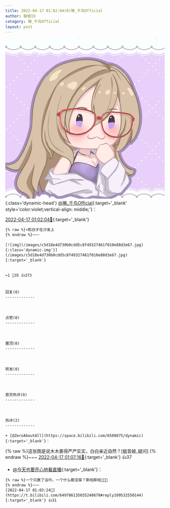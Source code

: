 ```yaml
---
title: 2022-04-17 01:02:04(0)琳_千鸟Official
author: 御坂IO
category: 琳_千鸟Official
layout: post
---
```


![img](/images/c0a88f85ebd0d056f37b114e0748e69556c8b488.jpg){:class='dynamic-head'}
[@琳_千鸟Official](https://space.bilibili.com/1620923329/dynamic){:target='_blank' style='color:violet;vertical-align: middle;'}：

[2022-04-17 01:02:04🔗](https://t.bilibili.com/649786135035248678){:target='_blank'}

~~~
{% raw %}⬇️和白子在沙发上
{% endraw %}~~~

[![img](/images/c5d18e4d730b0cdd5c8f49327461f010e88d3e67.jpg){:class='dynamic-img'}](/images/c5d18e4d730b0cdd5c8f49327461f010e88d3e67.jpg){:target='_blank'}


↪️1 💬35 👍373


回复(0)
-------------



点赞(0)
-------------



置顶(0)
-------------



转发(0)
-------------



首页热评(0)
-------------



热评(2)
-------------

+ [@ZeroAboutAll](https://space.bilibili.com/6509875/dynamic){:target='_blank'}：
~~~
{% raw %}这张图是说木木裹得严严实实，白白亲近自然？[蛆音娘_疑问]
{% endraw %}~~~
[2022-04-17 01:07:16🔗](https://t.bilibili.com/649786135035248678#reply109532913248){:target='_blank'} 👍37
+ [@今天也要开心地看直播](https://space.bilibili.com/32866210/dynamic){:target='_blank'}：
~~~
{% raw %}一个只裹了浴巾，一个什么都没穿？斯哈斯哈🥵🥵🥵
{% endraw %}~~~
[2022-04-17 01:03:24🔗](https://t.bilibili.com/649786135035248678#reply109532550144){:target='_blank'} 👍31



